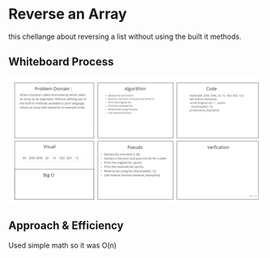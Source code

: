 # Reverse an Array
this chellange about reversing a list without using the built it methods.

## Whiteboard Process
![array-reverse](array-reverse.jpg)

## Approach & Efficiency
Used simple math so it was O(n)